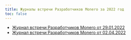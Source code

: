 ```yaml
---
title: Журналы встречи Разработчиков Monero за 2022 год
toc: false
---
```


- [Журнал встречи Разработчиков Monero от 29.01.2022](https://github.com/monero-project/meta/issues/655)
- [Журнал встречи Разработчиков Monero от 02.04.2022](/logs/monero-dev-logs/2022/2022-04-02/)
